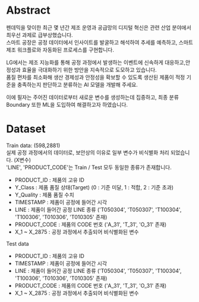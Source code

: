 # Abstract
펜데믹을 맞이한 최근 몇 년간 제조 운영과 공급망의 디지털 혁신은 관련 산업 분야에서 최우선 과제로 급부상했습니다.  
스마트 공장은 공정 데이터에서 인사이트를 발굴하고 해석하여 추세를 예측하고, 스마트 제조 워크플로와 자동화된 프로세스를 구현합니다.  

LG에서는 제조 지능화를 통해 공정 과정에서 발생하는 이벤트에 신속하게 대응하고,안정성과 효율을 극대화하기 위한 방안을 지속적으로 도모하고 있습니다.  
품질 편차를 최소화해 생산 경제성과 안정성을 확보할 수 있도록 생산된 제품이 적정 기준을 충족하는지 판단하고 분류하는 AI 모델을 개발해 주세요.  

이에 필자는 주어진 데이터로부터 새로운 변수를 생성하는데 집중하고, 최종 분류 Boundary 또한 ML을 도입하여 해결하고자 하였습니다.

# Dataset

Train data: (598,2881)  
실제 공정 과정에서의 데이터로, 보안상의 이유로 일부 변수가 비식별화 처리 되었습니다. (X변수)  
'LINE', 'PRODUCT_CODE'는 Train / Test 모두 동일한 종류가 존재합니다.
- PRODUCT_ID : 제품의 고유 ID
- Y_Class : 제품 품질 상태(Target) (0 : 기준 미달, 1 : 적합, 2 : 기준 초과)
- Y_Quality : 제품 품질 수치
- TIMESTAMP : 제품이 공정에 들어간 시각
- LINE : 제품이 들어간 공정 LINE 종류 ('T050304', 'T050307', 'T100304', 'T100306', 'T010306', 'T010305' 존재)
- PRODUCT_CODE : 제품의 CODE 번호 ('A_31', 'T_31', 'O_31' 존재)
- X_1 ~ X_2875 : 공정 과정에서 추출되어 비식별화된 변수


Test data
- PRODUCT_ID : 제품의 고유 ID
- TIMESTAMP : 제품이 공정에 들어간 시각
- LINE : 제품이 들어간 공정 LINE 종류 ('T050304', 'T050307', 'T100304', 'T100306', 'T010306', 'T010305' 존재)
- PRODUCT_CODE : 제품의 CODE 번호 ('A_31', 'T_31', 'O_31' 존재)
- X_1 ~ X_2875 : 공정 과정에서 추출되어 비식별화된 변수


